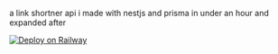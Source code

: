 a link shortner api i made with nestjs and prisma in under an hour and expanded after

[![Deploy on Railway](https://railway.app/button.svg)](https://railway.app/new/template/JoYQwl?referralCode=Ytu2mB)
